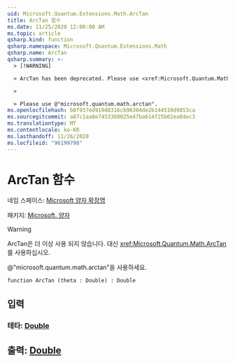 ```yaml
---
uid: Microsoft.Quantum.Extensions.Math.ArcTan
title: ArcTan 함수
ms.date: 11/25/2020 12:00:00 AM
ms.topic: article
qsharp.kind: function
qsharp.namespace: Microsoft.Quantum.Extensions.Math
qsharp.name: ArcTan
qsharp.summary: >-
  > [!WARNING]

  > ArcTan has been deprecated. Please use <xref:Microsoft.Quantum.Math.ArcTan> instead.

  >

  > Please use @"microsoft.quantum.math.arctan".
ms.openlocfilehash: b0f937ed919d8316cb96304de2b144510d9853ca
ms.sourcegitcommit: a87c1aa8e7453360025e47ba614f25b02ea84ec3
ms.translationtype: MT
ms.contentlocale: ko-KR
ms.lasthandoff: 11/26/2020
ms.locfileid: "96199798"
---
```

# <a name="arctan-function"></a>ArcTan 함수

네임 스페이스: [Microsoft 양자 확장명](xref:Microsoft.Quantum.Extensions.Math)

패키지: [Microsoft. 양자](https://nuget.org/packages/Microsoft.Quantum.QSharp.Core)


> [!WARNING]
> ArcTan은 더 이상 사용 되지 않습니다. 대신 <xref:Microsoft.Quantum.Math.ArcTan>를 사용하십시오.
>
> @"microsoft.quantum.math.arctan"을 사용하세요.



```qsharp
function ArcTan (theta : Double) : Double
```


## <a name="input"></a>입력

### <a name="theta--double"></a>테타: [Double](xref:microsoft.quantum.lang-ref.double)





## <a name="output--double"></a>출력: [Double](xref:microsoft.quantum.lang-ref.double)

